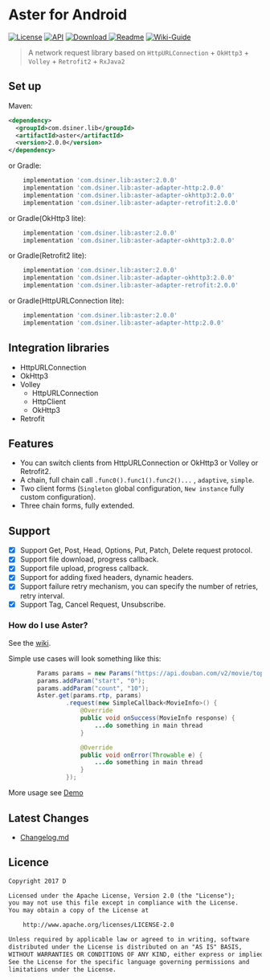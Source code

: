 # Aster for Android

[![License](https://img.shields.io/badge/license-Apache%202-green.svg)](https://www.apache.org/licenses/LICENSE-2.0)
[![API](https://img.shields.io/badge/API-9%2B-green.svg?style=flat)](https://android-arsenal.com/api?level=9)
[![Download](https://api.bintray.com/packages/dsiner/maven/aster/images/download.svg) ](https://bintray.com/dsiner/maven/aster/_latestVersion)
[![Readme](https://img.shields.io/badge/README-%E4%B8%AD%E6%96%87-brightgreen.svg)](https://github.com/Dsiner/Aster/blob/master/README-zh.md)
[![Wiki-Guide](https://img.shields.io/badge/Wiki-Guide-brightgreen.svg)](https://github.com/Dsiner/Aster/wiki)

> A network request library based on `HttpURLConnection` + `OkHttp3` + `Volley` + `Retrofit2` + `RxJava2`

## Set up
Maven:
```xml
<dependency>
  <groupId>com.dsiner.lib</groupId>
  <artifactId>aster</artifactId>
  <version>2.0.0</version>
</dependency>
```
or Gradle:
```groovy
    implementation 'com.dsiner.lib:aster:2.0.0'
    implementation 'com.dsiner.lib:aster-adapter-http:2.0.0'
    implementation 'com.dsiner.lib:aster-adapter-okhttp3:2.0.0'
    implementation 'com.dsiner.lib:aster-adapter-retrofit:2.0.0'
```
or Gradle(OkHttp3 lite):
```groovy
    implementation 'com.dsiner.lib:aster:2.0.0'
    implementation 'com.dsiner.lib:aster-adapter-okhttp3:2.0.0'
```
or Gradle(Retrofit2 lite):
```groovy
    implementation 'com.dsiner.lib:aster:2.0.0'
    implementation 'com.dsiner.lib:aster-adapter-okhttp3:2.0.0'
    implementation 'com.dsiner.lib:aster-adapter-retrofit:2.0.0'
```
or Gradle(HttpURLConnection lite):
```groovy
    implementation 'com.dsiner.lib:aster:2.0.0'
    implementation 'com.dsiner.lib:aster-adapter-http:2.0.0'
```

## Integration libraries
* HttpURLConnection
* OkHttp3
* Volley
    * HttpURLConnection
    * HttpClient
    * OkHttp3
* Retrofit

## Features
- You can switch clients from HttpURLConnection or OkHttp3 or Volley or Retrofit2.
- A chain, full chain call `.func0().func1().func2()...` , `adaptive`, `simple`.
- Two client forms (`Singleton` global configuration, `New instance` fully custom configuration).
- Three chain forms, fully extended.

## Support
- [x] Support Get, Post, Head, Options, Put, Patch, Delete request protocol.
- [x] Support file download, progress callback.
- [x] Support file upload, progress callback.
- [x] Support for adding fixed headers, dynamic headers.
- [x] Support failure retry mechanism, you can specify the number of retries, retry interval.
- [x] Support Tag, Cancel Request, Unsubscribe.

### How do I use Aster?

See the [wiki](https://github.com/Dsiner/Aster/wiki).

Simple use cases will look something like this:
```java
        Params params = new Params("https://api.douban.com/v2/movie/top250");
        params.addParam("start", "0");
        params.addParam("count", "10");
        Aster.get(params.rtp, params)
                .request(new SimpleCallback<MovieInfo>() {
                    @Override
                    public void onSuccess(MovieInfo response) {
                        ...do something in main thread
                    }

                    @Override
                    public void onError(Throwable e) {
                        ...do something in main thread
                    }
                });
```

More usage see [Demo](app/src/main/java/com/d/aster/MainActivity.java)

## Latest Changes
- [Changelog.md](CHANGELOG.md)

## Licence

```txt
Copyright 2017 D

Licensed under the Apache License, Version 2.0 (the "License");
you may not use this file except in compliance with the License.
You may obtain a copy of the License at

    http://www.apache.org/licenses/LICENSE-2.0

Unless required by applicable law or agreed to in writing, software
distributed under the License is distributed on an "AS IS" BASIS,
WITHOUT WARRANTIES OR CONDITIONS OF ANY KIND, either express or implied.
See the License for the specific language governing permissions and
limitations under the License.
```
